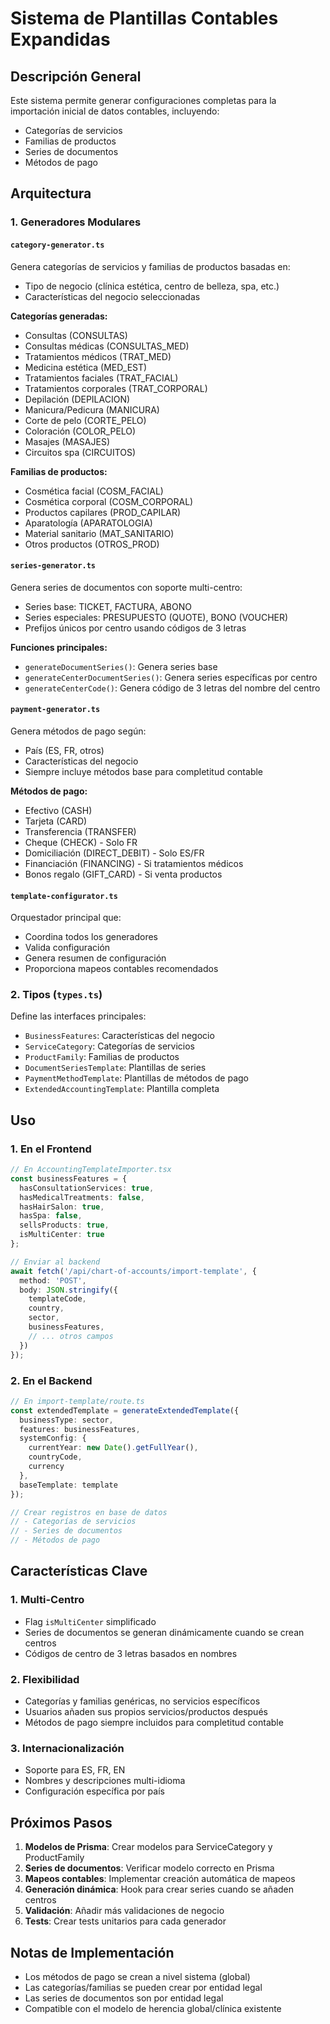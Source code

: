 # Sistema de Plantillas Contables Expandidas

## Descripción General

Este sistema permite generar configuraciones completas para la importación inicial de datos contables, incluyendo:
- Categorías de servicios
- Familias de productos
- Series de documentos
- Métodos de pago

## Arquitectura

### 1. Generadores Modulares

#### `category-generator.ts`
Genera categorías de servicios y familias de productos basadas en:
- Tipo de negocio (clínica estética, centro de belleza, spa, etc.)
- Características del negocio seleccionadas

**Categorías generadas:**
- Consultas (CONSULTAS)
- Consultas médicas (CONSULTAS_MED)
- Tratamientos médicos (TRAT_MED)
- Medicina estética (MED_EST)
- Tratamientos faciales (TRAT_FACIAL)
- Tratamientos corporales (TRAT_CORPORAL)
- Depilación (DEPILACION)
- Manicura/Pedicura (MANICURA)
- Corte de pelo (CORTE_PELO)
- Coloración (COLOR_PELO)
- Masajes (MASAJES)
- Circuitos spa (CIRCUITOS)

**Familias de productos:**
- Cosmética facial (COSM_FACIAL)
- Cosmética corporal (COSM_CORPORAL)
- Productos capilares (PROD_CAPILAR)
- Aparatología (APARATOLOGIA)
- Material sanitario (MAT_SANITARIO)
- Otros productos (OTROS_PROD)

#### `series-generator.ts`
Genera series de documentos con soporte multi-centro:
- Series base: TICKET, FACTURA, ABONO
- Series especiales: PRESUPUESTO (QUOTE), BONO (VOUCHER)
- Prefijos únicos por centro usando códigos de 3 letras

**Funciones principales:**
- `generateDocumentSeries()`: Genera series base
- `generateCenterDocumentSeries()`: Genera series específicas por centro
- `generateCenterCode()`: Genera código de 3 letras del nombre del centro

#### `payment-generator.ts`
Genera métodos de pago según:
- País (ES, FR, otros)
- Características del negocio
- Siempre incluye métodos base para completitud contable

**Métodos de pago:**
- Efectivo (CASH)
- Tarjeta (CARD)
- Transferencia (TRANSFER)
- Cheque (CHECK) - Solo FR
- Domiciliación (DIRECT_DEBIT) - Solo ES/FR
- Financiación (FINANCING) - Si tratamientos médicos
- Bonos regalo (GIFT_CARD) - Si venta productos

#### `template-configurator.ts`
Orquestador principal que:
- Coordina todos los generadores
- Valida configuración
- Genera resumen de configuración
- Proporciona mapeos contables recomendados

### 2. Tipos (`types.ts`)

Define las interfaces principales:
- `BusinessFeatures`: Características del negocio
- `ServiceCategory`: Categorías de servicios
- `ProductFamily`: Familias de productos
- `DocumentSeriesTemplate`: Plantillas de series
- `PaymentMethodTemplate`: Plantillas de métodos de pago
- `ExtendedAccountingTemplate`: Plantilla completa

## Uso

### 1. En el Frontend

```typescript
// En AccountingTemplateImporter.tsx
const businessFeatures = {
  hasConsultationServices: true,
  hasMedicalTreatments: false,
  hasHairSalon: true,
  hasSpa: false,
  sellsProducts: true,
  isMultiCenter: true
};

// Enviar al backend
await fetch('/api/chart-of-accounts/import-template', {
  method: 'POST',
  body: JSON.stringify({
    templateCode,
    country,
    sector,
    businessFeatures,
    // ... otros campos
  })
});
```

### 2. En el Backend

```typescript
// En import-template/route.ts
const extendedTemplate = generateExtendedTemplate({
  businessType: sector,
  features: businessFeatures,
  systemConfig: {
    currentYear: new Date().getFullYear(),
    countryCode,
    currency
  },
  baseTemplate: template
});

// Crear registros en base de datos
// - Categorías de servicios
// - Series de documentos
// - Métodos de pago
```

## Características Clave

### 1. Multi-Centro
- Flag `isMultiCenter` simplificado
- Series de documentos se generan dinámicamente cuando se crean centros
- Códigos de centro de 3 letras basados en nombres

### 2. Flexibilidad
- Categorías y familias genéricas, no servicios específicos
- Usuarios añaden sus propios servicios/productos después
- Métodos de pago siempre incluidos para completitud contable

### 3. Internacionalización
- Soporte para ES, FR, EN
- Nombres y descripciones multi-idioma
- Configuración específica por país

## Próximos Pasos

1. **Modelos de Prisma**: Crear modelos para ServiceCategory y ProductFamily
2. **Series de documentos**: Verificar modelo correcto en Prisma
3. **Mapeos contables**: Implementar creación automática de mapeos
4. **Generación dinámica**: Hook para crear series cuando se añaden centros
5. **Validación**: Añadir más validaciones de negocio
6. **Tests**: Crear tests unitarios para cada generador

## Notas de Implementación

- Los métodos de pago se crean a nivel sistema (global)
- Las categorías/familias se pueden crear por entidad legal
- Las series de documentos son por entidad legal
- Compatible con el modelo de herencia global/clínica existente

